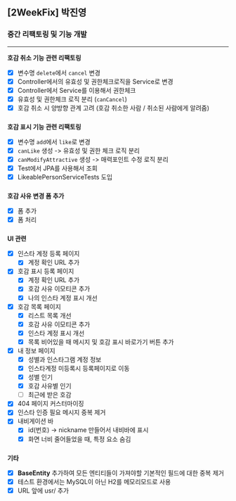 ## [2WeekFix] 박진영

### 중간 리팩토링 및 기능 개발

---  

**호감 취소 기능 관련 리팩토링**
- [x] 변수명 `delete`에서 `cancel` 변경
- [x] Controller에서의 유효성 및 권한체크로직을 Service로 변경
- [x] Controller에서 Service를 이용해서 권한체크
- [x] 유효성 및 권한체크 로직 분리 (`canCancel`)
- [x] 호감 취소 시 양방향 관계 고려 (호감 취소한 사람 / 취소된 사람에게 알려줌)
###

**호감 표시 기능 관련 리팩토링**
- [x] 변수명 `add`에서 `like`로 변경
- [x] `canLike` 생성 -> 유효성 및 권한 체크 로직 분리
- [x] `canModifyAttractive` 생성 -> 매력포인트 수정 로직 분리
- [x] Test에서 JPA를 사용해서 조회
- [X] LikeablePersonServiceTests 도입

###
**호감 사유 변경 폼 추가**
- [x] 폼 추가
- [x] 폼 처리

### 
**UI 관련**
- [x] 인스타 계정 등록 페이지
  - [x] 계정 확인 URL 추가
- [x] 호감 표시 등록 페이지 
  - [x] 계정 확인 URL 추가
  - [x] 호감 사유 이모티콘 추가
  - [x] 나의 인스타 계정 표시 개선
- [x] 호감 목록 페이지
    - [x] 리스트 목록 개선
    - [x] 호감 사유 이모티콘 추가
    - [x] 인스타 계정 표시 개선
    - [x] 목록 비어있을 때 메시지 및 호감 표시 바로가기 버튼 추가
- [x] 내 정보 페이지
  - [x] 성별과 인스타그램 계정 정보
  - [x] 인스타계정 미등록시 등록페이지로 이동
  - [x] 성별 인기
  - [x] 호감 사유별 인기
  - [ ] 최근에 받은 호감
- [x] 404 페이지 커스터마이징
- [x] 인스타 인증 필요 메시지 중복 제거
- [x] 내비게이션 바
  - [x] id(번호) -> nickname 만들어서 내비바에 표시
  - [x] 화면 너비 줄어들었을 때, 특정 요소 숨김

###
**기타**
- [x] **BaseEntity** 추가하여 모든 엔티티들이 가져야할 기본적인 필드에 대한 중복 제거
- [x] 테스트 환경에서는 MySQL이 아닌 H2를 메모리모드로 사용
- [x] URL 앞에 usr/ 추가